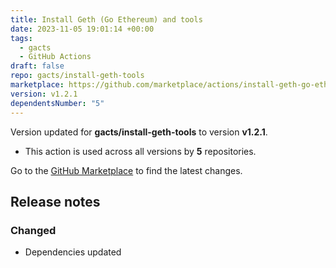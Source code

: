 ```yaml
---
title: Install Geth (Go Ethereum) and tools
date: 2023-11-05 19:01:14 +00:00
tags:
  - gacts
  - GitHub Actions
draft: false
repo: gacts/install-geth-tools
marketplace: https://github.com/marketplace/actions/install-geth-go-ethereum-and-tools
version: v1.2.1
dependentsNumber: "5"
---
```



Version updated for **gacts/install-geth-tools** to version **v1.2.1**.
- This action is used across all versions by **5** repositories.

Go to the [GitHub Marketplace](https://github.com/marketplace/actions/install-geth-go-ethereum-and-tools) to find the latest changes.

## Release notes

### Changed

- Dependencies updated
